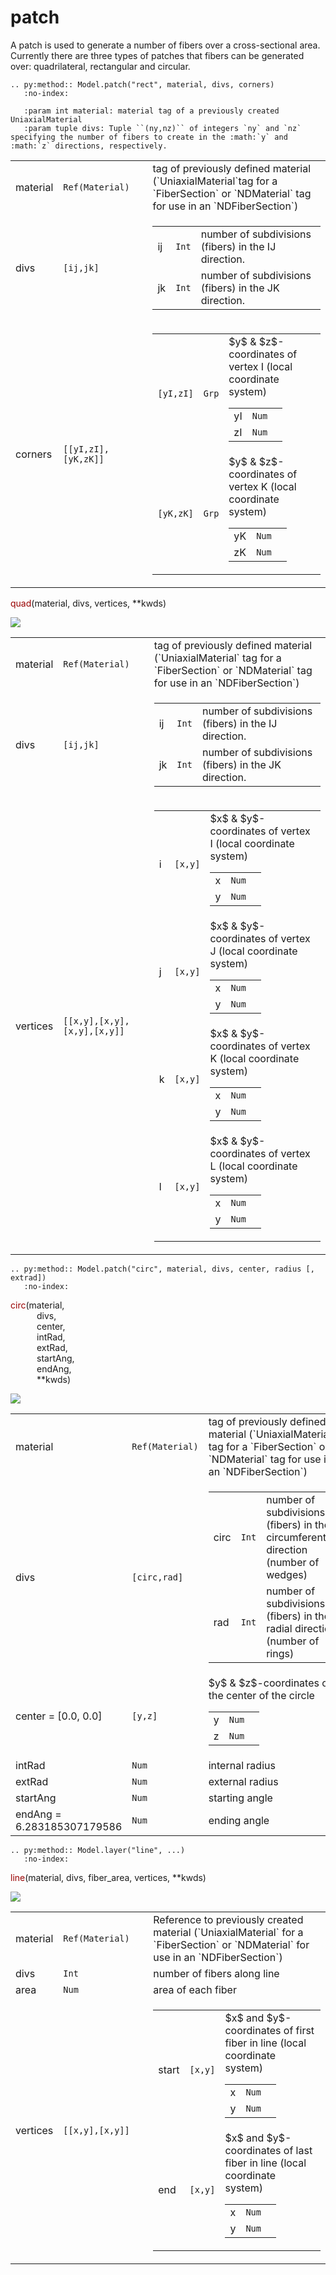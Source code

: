 
<style>
h1 {
    font-family: var(--md-code-font-family);
    color: var(--md-code-fg-color) !important;
    font-feature-settings: "kern";
}
</style>

# patch

A patch is used to generate a number of fibers over a cross-sectional area. 
Currently there are three types of patches that fibers can be generated over: 
quadrilateral, rectangular and circular.


```{eval-rst}
.. py:method:: Model.patch("rect", material, divs, corners)
   :no-index:

   :param int material: material tag of a previously created UniaxialMaterial
   :param tuple divs: Tuple ``(ny,nz)`` of integers `ny` and `nz` specifying the number of fibers to create in the :math:`y` and :math:`z` directions, respectively.

```

<table>
<colgroup>
  <col style="width: 10%" ><col style="width: 30%" ><col style="width: 60%" >
</colgroup>
<tbody>

<tr><td>material</td><td><code>Ref(Material)</code></td><td>tag of previously defined material (`UniaxialMaterial`tag for a `FiberSection` or `NDMaterial` tag for use in an `NDFiberSection`)</tr>
<tr><td>divs</td><td><code>[ij,jk]</code></td><td><table>
<tr><td>ij</td><td><code>Int</code></td><td>number of subdivisions (fibers) in the IJ direction.</tr>
<tr><td>jk</td><td><code>Int</code></td><td>number of subdivisions (fibers) in the JK direction.</tr>
</table>
</tr>
<tr><td>corners</td><td><code>[[yI,zI],[yK,zK]]</code></td><td><table>
<tr><td><code>[yI,zI]</code></td><td><code>Grp</code></td><td>$y$ & $z$-coordinates of vertex I (local coordinate system)<table>
<tr><td>yI</td><td><code>Num</code></td><td></tr>
<tr><td>zI</td><td><code>Num</code></td><td></tr>
</table>
</tr>
<tr><td><code>[yK,zK]</code></td><td><code>Grp</code></td><td>$y$ & $z$-coordinates of vertex K (local coordinate system)<table>
<tr><td>yK</td><td><code>Num</code></td><td></tr>
<tr><td>zK</td><td><code>Num</code></td><td></tr>
</table>
</tr>
</table>
</tr>

</tbody>
</table>
<!-- </blockquote> -->


<!-- <blockquote> -->
<span style="font-feature-settings: kern; color: var(--md-code-fg-color) !important; font-family: var(--md-code-font-family);">
    <span style="color:#900">quad</span>(material, divs, vertices, **kwds)
</span>


![](figures/quadPatch.svg)

<table>
<colgroup>
  <col style="width: 10%" ><col style="width: 30%" ><col style="width: 60%" >
</colgroup>
<tbody>

<tr><td>material</td><td><code>Ref(Material)</code></td><td>tag of previously defined material (`UniaxialMaterial` tag for a `FiberSection` or `NDMaterial` tag for use in an `NDFiberSection`)</tr>
<tr><td>divs</td><td><code>[ij,jk]</code></td><td><table>
<tr><td>ij</td><td><code>Int</code></td><td>number of subdivisions (fibers) in the IJ direction.</tr>
<tr><td>jk</td><td><code>Int</code></td><td>number of subdivisions (fibers) in the JK direction.</tr>
</table>
</tr>
<tr><td>vertices</td><td><code>[[x,y],[x,y],[x,y],[x,y]]</code></td><td><table>
<tr><td>i</td><td><code>[x,y]</code></td><td>$x$ & $y$-coordinates of vertex I (local coordinate system)<table>
<tr><td>x</td><td><code>Num</code></td><td></tr>
<tr><td>y</td><td><code>Num</code></td><td></tr>
</table>
</tr>
<tr><td>j</td><td><code>[x,y]</code></td><td>$x$ & $y$-coordinates of vertex J (local coordinate system)<table>
<tr><td>x</td><td><code>Num</code></td><td></tr>
<tr><td>y</td><td><code>Num</code></td><td></tr>
</table>
</tr>
<tr><td>k</td><td><code>[x,y]</code></td><td>$x$ & $y$-coordinates of vertex K (local coordinate system)<table>
<tr><td>x</td><td><code>Num</code></td><td></tr>
<tr><td>y</td><td><code>Num</code></td><td></tr>
</table>
</tr>
<tr><td>l</td><td><code>[x,y]</code></td><td>$x$ & $y$-coordinates of vertex L (local coordinate system)<table>
<tr><td>x</td><td><code>Num</code></td><td></tr>
<tr><td>y</td><td><code>Num</code></td><td></tr>
</table>
</tr>
</table>
</tr>

</tbody>
</table>
<!-- </blockquote> -->


```{eval-rst}
.. py:method:: Model.patch("circ", material, divs, center, radius [, extrad])
   :no-index:

```

<span style="font-feature-settings: kern; color: var(--md-code-fg-color) !important; font-family: var(--md-code-font-family);">
    <span style="color:#900">circ</span>(material,<br>&emsp;&emsp;&emsp;divs,<br>&emsp;&emsp;&emsp;center,<br>&emsp;&emsp;&emsp;intRad,<br>&emsp;&emsp;&emsp;extRad,<br>&emsp;&emsp;&emsp;startAng,<br>&emsp;&emsp;&emsp;endAng,<br>&emsp;&emsp;&emsp;**kwds)
</span>


![](figures/circPatch.svg)

<table>
<colgroup>
  <col style="width: 10%" ><col style="width: 30%" ><col style="width: 60%" >
</colgroup>
<tbody>

<tr><td>material</td><td><code>Ref(Material)</code></td><td>tag of previously defined material (`UniaxialMaterial` tag for a `FiberSection` or `NDMaterial` tag for use in an `NDFiberSection`)</tr>
<tr><td>divs</td><td><code>[circ,rad]</code></td><td><table>
<tr><td>circ</td><td><code>Int</code></td><td>number of subdivisions (fibers) in the circumferential direction (number of wedges)</tr>
<tr><td>rad</td><td><code>Int</code></td><td>number of subdivisions (fibers) in the radial direction (number of rings)</tr>
</table>
</tr>
<tr><td>center = [0.0, 0.0]</td><td><code>[y,z]</code></td><td>$y$ & $z$-coordinates of the center of the circle<table>
<tr><td>y</td><td><code>Num</code></td><td></tr>
<tr><td>z</td><td><code>Num</code></td><td></tr>
</table>
</tr>
<tr><td>intRad</td><td><code>Num</code></td><td>internal radius</tr>
<tr><td>extRad</td><td><code>Num</code></td><td>external radius</tr>
<tr><td>startAng</td><td><code>Num</code></td><td>starting angle</tr>
<tr><td>endAng = 6.283185307179586</td><td><code>Num</code></td><td>ending angle</tr>

</tbody>
</table>


```{eval-rst}
.. py:method:: Model.layer("line", ...)
   :no-index:

```
<span style="font-feature-settings: kern; color: var(--md-code-fg-color) !important; font-family: var(--md-code-font-family);">
    <span style="color:#900">line</span>(material, divs, fiber_area, vertices, **kwds)
</span>


![](figures/straightLayer.svg)

<table>
<colgroup>
  <col style="width: 10%" ><col style="width: 30%" ><col style="width: 60%" >
</colgroup>
<tbody>

<tr><td>material</td><td><code>Ref(Material)</code></td><td>Reference to previously created material                  (`UniaxialMaterial` for a `FiberSection` or `NDMaterial`                  for use in an `NDFiberSection`)</tr>
<tr><td>divs</td><td><code>Int</code></td><td>number of fibers along line</tr>
<tr><td>area</td><td><code>Num</code></td><td>area of each fiber</tr>
<tr><td>vertices</td><td><code>[[x,y],[x,y]]</code></td><td><table>
<tr><td>start</td><td><code>[x,y]</code></td><td>$x$ and $y$-coordinates of first fiber                        in line (local coordinate system)<table>
<tr><td>x</td><td><code>Num</code></td><td></tr>
<tr><td>y</td><td><code>Num</code></td><td></tr>
</table>
</tr>
<tr><td>end</td><td><code>[x,y]</code></td><td>$x$ and $y$-coordinates of last fiber in line (local coordinate system)<table>
<tr><td>x</td><td><code>Num</code></td><td></tr>
<tr><td>y</td><td><code>Num</code></td><td></tr>
</table>
</tr>
</table>
</tr>

</tbody>
</table>

